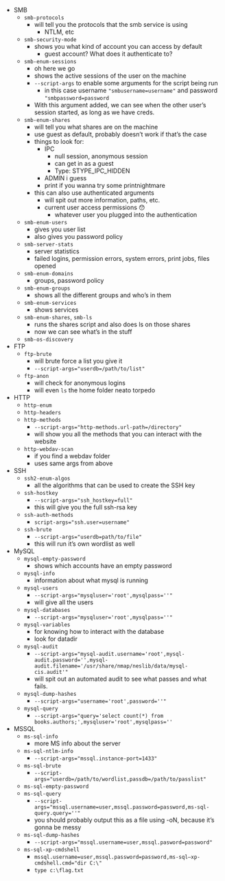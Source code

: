 - SMB
	- `smb-protocols`
	    - will tell you the protocols that the smb service is using
		    - NTLM, etc
    - `smb-security-mode`
	    - shows you what kind of account you can access by default
		    - guest account? What does it authenticate to?
    - `smb-enum-sessions`
	    - oh here we go
	    - shows the active sessions of the user on the machine
	    - `--script-args` to enable some arguments for the script being run
		    - in this case username `"smbusername=username"` and password `"smbpassword=password`
	    - With this argument added, we can see when the other user’s session started, as long as we have creds.
    - `smb-enum-shares`
	    - will tell you what shares are on the machine
	    - use guest as default, probably doesn’t work if that’s the case
	    - things to look for:
		    - IPC
			    - null session, anonymous session
			    - can get in as a guest
			    - Type: STYPE_IPC_HIDDEN
		    - ADMIN i guess
			- print if you wanna try some printnightmare
	    - this can also use authenticated arguments
		    - will spit out more information, paths, etc.
		    - current user access permissions 😯
			    - whatever user you plugged into the authentication
    - `smb-enum-users`
	    - gives you user list
	    - also gives you password policy
    - `smb-server-stats`
	    - server statistics
	    - failed logins, permission errors, system errors, print jobs, files opened
    - `smb-enum-domains`
	    - groups, password policy
    - `smb-enum-groups`
	    - shows all the different groups and who’s in them
    - `smb-enum-services`
	    - shows services
    - `smb-enum-shares`, `smb-ls`
	    - runs the shares script and also does ls on those shares
	    - now we can see what’s in the stuff
    - `smb-os-discovery`
- FTP
	- `ftp-brute`
	    - will brute force a list you give it
	    - `--script-args="userdb=/path/to/list"`
    - `ftp-anon`
	    - will check for anonymous logins
	    - will even `ls` the home folder neato torpedo
- HTTP
	- `http-enum`
    - `http-headers`
    - `http-methods`
	    - `--script-args="http-methods.url-path=/directory"`
	    - will show you all the methods that you can interact with the website
	- `http-webdav-scan`
	    - if you find a webdav folder
	    - uses same args from above
- SSH
	- `ssh2-enum-algos`
	    - all the algorithms that can be used to create the SSH key
    - `ssh-hostkey`
	    - `--script-args="ssh_hostkey=full"`
	    - this will give you the full ssh-rsa key
    - `ssh-auth-methods`
	    - `script-args="ssh.user=username"`
    - `ssh-brute`
	    - `--script-args="userdb=path/to/file"`
	    - this will run it’s own wordlist as well
- MySQL
	- `mysql-empty-password`
	    - shows which accounts have an empty password
    - `mysql-info`
	    - information about what mysql is running
    - `mysql-users`
	    - `--script-args="mysqluser='root',mysqlpass=''"`
	    - will give all the users
    - `mysql-databases`
	    - `--script-args="mysqluser='root',mysqlpass=''"`
    - `mysql-variables`
	    - for knowing how to interact with the database
	    - look for datadir
    - `mysql-audit`
	    - `--script-args="mysql-audit.username='root',mysql-audit.password='',mysql-audit.filename='/usr/share/nmap/neslib/data/mysql-cis.audit'"`
	    - will spit out an automated audit to see what passes and what fails.
    - `mysql-dump-hashes`
	    - `--script-args="username='root',password=''"`
    - `mysql-query`
	    - `--script-args="query='select count(*) from books.authors;',mysqluser='root',mysqlpass=''`
- MSSQL
	- `ms-sql-info`
	    - more MS info about the server
    - `ms-sql-ntlm-info`
	    - `--script-args="mssql.instance-port=1433"`
    - `ms-sql-brute`
	    - `--script-args="userdb=/path/to/wordlist,passdb=/path/to/passlist"`
    - `ms-sql-empty-password`
    - `ms-sql-query`
	    - `--script-args="mssql.username=user,mssql.password=password,ms-sql-query.query=''"`
	    - you should probably output this as a file using -oN, because it’s gonna be messy
    - `ms-sql-dump-hashes`
	    - `--script-args="mssql.username=user,mssql.pasword=password"`
    - `ms-sql-xp-cmdshell`
	    - `mssql.username=user,mssql.password=password,ms-sql–xp-cmdshell.cmd="dir C:\"`
	    - `type c:\flag.txt`